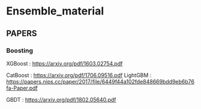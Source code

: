 # Ensemble_material

## PAPERS

### Boosting
XGBoost : https://arxiv.org/pdf/1603.02754.pdf

CatBoost : https://arxiv.org/pdf/1706.09516.pdf 
LightGBM : https://papers.nips.cc/paper/2017/file/6449f44a102fde848669bdd9eb6b76fa-Paper.pdf 


GBDT : https://arxiv.org/pdf/1802.05640.pdf

